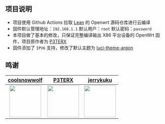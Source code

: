 ## 项目说明

- 项目使用 Github Actions 拉取 [Lean](https://github.com/coolsnowwolf/lede) 的 Openwrt 源码仓库进行云编译
- 固件默认管理地址：`192.168.1.1` 默认用户：`root` 默认密码：`password`
- 本项目做了基本的修改，只保证完整编译输出 X86 平台设备的 OpenWrt 固件，项目原作者为 [P3TERX](https://github.com/P3TERX/Actions-OpenWrt)
- 固件添加了 `IPV6` 支持，修改了默认主题为 [luci-theme-argon](https://github.com/jerrykuku/luci-theme-argon)

## 鸣谢
| [coolsnowwolf](https://github.com/coolsnowwolf) | [P3TERX](https://github.com/P3TERX) | [jerrykuku](https://github.com/jerrykuku) |
| :-------------: | :-------------: | :-------------: |
| <img width="100" src="https://avatars.githubusercontent.com/u/31687149"/> | <img width="100" src="https://avatars.githubusercontent.com/u/25927179"/> | <img width="100" src="https://avatars.githubusercontent.com/u/9485680"/> |
